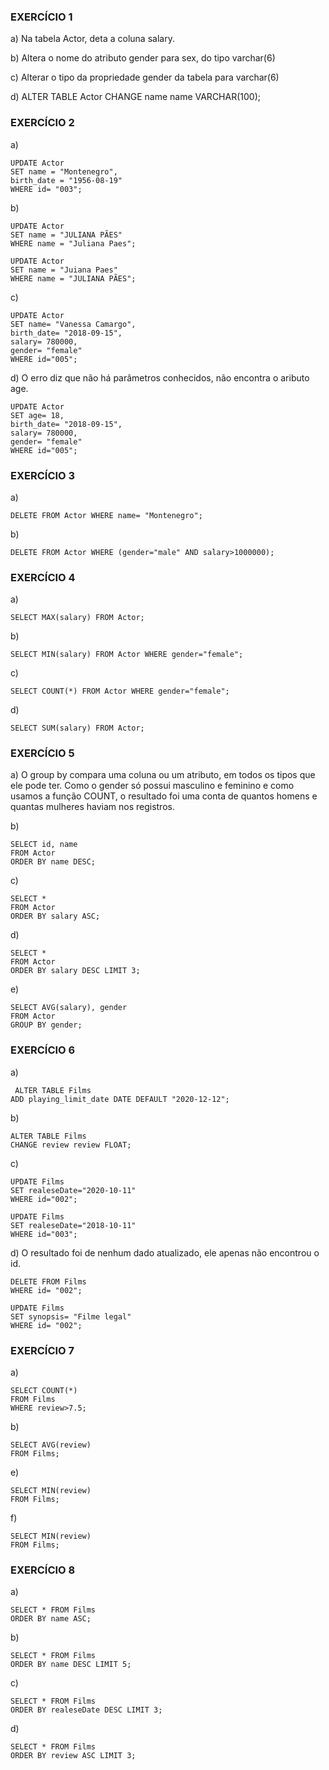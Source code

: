 <h3>EXERCÍCIO 1</h3>
<p> a) Na tabela Actor, deta a coluna salary. </p>
<p> b) Altera o nome do atributo gender para sex, do tipo varchar(6) </p>
<p> c) Alterar o tipo da propriedade gender da tabela para varchar(6) </p>
<p>d) ALTER TABLE Actor CHANGE name name VARCHAR(100);</p>

<h3>EXERCÍCIO 2</h3>
a) 

```
UPDATE Actor 
SET name = "Montenegro",
birth_date = "1956-08-19"
WHERE id= "003"; 
```
b) 
```
UPDATE Actor
SET name = "JULIANA PÃES"
WHERE name = "Juliana Paes";

UPDATE Actor
SET name = "Juiana Paes"
WHERE name = "JULIANA PÃES";
```
c) 
```
UPDATE Actor 
SET name= "Vanessa Camargo",
birth_date= "2018-09-15",
salary= 780000,
gender= "female"
WHERE id="005";
```
d) O erro diz que não há parâmetros conhecidos, não encontra o aributo age.
```
UPDATE Actor 
SET age= 18,
birth_date= "2018-09-15",
salary= 780000,
gender= "female"
WHERE id="005";
```
<h3> EXERCÍCIO 3 </h3>
a) 

```
DELETE FROM Actor WHERE name= "Montenegro";
```
b) 
```
DELETE FROM Actor WHERE (gender="male" AND salary>1000000);
```

<h3>EXERCÍCIO 4 </h3>
a)

```
SELECT MAX(salary) FROM Actor;
```
b)
```
SELECT MIN(salary) FROM Actor WHERE gender="female";
```
c) 
```
SELECT COUNT(*) FROM Actor WHERE gender="female";
```
d)
```
SELECT SUM(salary) FROM Actor;
```

<h3>EXERCÍCIO 5</h3>
a) O group by compara uma coluna ou um atributo, em todos os tipos que ele pode ter. Como o gender só possui masculino e feminino e como usamos a função COUNT, o resultado foi uma conta de quantos homens e quantas mulheres haviam nos registros. 

b) 
```
SELECT id, name 
FROM Actor
ORDER BY name DESC;
```
c) 
```
SELECT *
FROM Actor
ORDER BY salary ASC;
```
d)
```
SELECT *
FROM Actor
ORDER BY salary DESC LIMIT 3;
```
e) 
```
SELECT AVG(salary), gender
FROM Actor
GROUP BY gender;
```
<h3> EXERCÍCIO 6 </h3>
a) 

```
 ALTER TABLE Films
ADD playing_limit_date DATE DEFAULT "2020-12-12";
```
b)
```
ALTER TABLE Films 
CHANGE review review FLOAT;
```
c) 
```
UPDATE Films 
SET realeseDate="2020-10-11"
WHERE id="002";

UPDATE Films 
SET realeseDate="2018-10-11"
WHERE id="003";
```
d) O resultado foi de nenhum dado atualizado, ele apenas não encontrou o id.
```
DELETE FROM Films
WHERE id= "002";

UPDATE Films
SET synopsis= "Filme legal"
WHERE id= "002";
```

<h3> EXERCÍCIO 7 </h3>
a)

```
SELECT COUNT(*) 
FROM Films
WHERE review>7.5;
```
b)
```
SELECT AVG(review) 
FROM Films;
```
e) 
```
SELECT MIN(review) 
FROM Films;
```
f)
```
SELECT MIN(review) 
FROM Films;
```

<h3>EXERCÍCIO 8 </h3>
a)

```
SELECT * FROM Films
ORDER BY name ASC;
```
b)
```
SELECT * FROM Films
ORDER BY name DESC LIMIT 5;
```
c)
```
SELECT * FROM Films
ORDER BY realeseDate DESC LIMIT 3;
```
d)
```
SELECT * FROM Films
ORDER BY review ASC LIMIT 3;
```